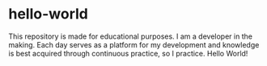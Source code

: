 # hello-world
This repository is made for educational purposes. I am a developer in the making. Each day serves as a platform for my development and knowledge is best acquired through continuous practice, so I practice. Hello World! 
